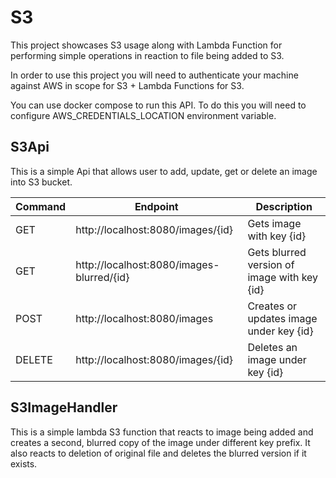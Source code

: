 
# S3

This project showcases S3 usage along with Lambda Function for performing simple operations in reaction to file being added to S3.

In order to use this project you will need to authenticate your machine against AWS in scope for S3 + Lambda Functions for S3.

You can use docker compose to run this API. To do this you will need to configure AWS_CREDENTIALS_LOCATION environment variable.

## S3Api

This is a simple Api that allows user to add, update, get or delete an image into S3 bucket.

| Command | Endpoint | Description
|--|--|--|
| GET | http://localhost:8080/images/{id} | Gets image with key {id} |
| GET | http://localhost:8080/images-blurred/{id} | Gets blurred version of image with key {id} |
| POST | http://localhost:8080/images | Creates or updates image under key {id} |
| DELETE | http://localhost:8080/images/{id}| Deletes an image under key {id} |

## S3ImageHandler

This is a simple lambda S3 function that reacts to image being added and creates a second, blurred copy of the image under different key prefix.
It also reacts to deletion of original file and deletes the blurred version if it exists.
